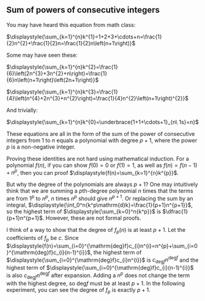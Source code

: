 ## Sum of powers of consecutive integers

You may have heard this equation from math class:

$\displaystyle{\sum_{k=1}^{n}k^{1}=1+2+3+\cdots+n=\frac{1}{2}n^{2}+\frac{1}{2}n=\frac{1}{2}n\left(n+1\right)}$

Some may have seen these:

$\displaystyle{\sum_{k=1}^{n}k^{2}=\frac{1}{6}\left(2n^{3}+3n^{2}+n\right)=\frac{1}{6}n\left(n+1\right)\left(2n+1\right)}$

$\displaystyle{\sum_{k=1}^{n}k^{3}=\frac{1}{4}\left(n^{4}+2n^{3}+n^{2}\right)=\frac{1}{4}n^{2}\left(n+1\right)^{2}}$

And trivially:

$\displaystyle{\sum_{k=1}^{n}k^{0}=\underbrace{1+1+\cdots+1}_{n\ 1s}=n}$

These equations are all in the form of the sum of the power of consecutive integers from $1$ to $n$ equals a polynomial with degree $p+1$, where the power $p$ is a non-negative integer.

Proving these identities are not hard using mathematical induction. For a polynomial $f(n)$, if you can show $f(0)=0$ or $f(1)=1$, as well as $f(n)=f(n-1)+n^p$, then you can proof $\displaystyle{f(n)=\sum_{k=1}^{n}k^{p}}$.

But why the degree of the polynomials are always $p+1$? One may intuitively think that we are summing a $p$th-degree polynomial $n$ times that the terms are from $1^p$ to $n^p$, $n$ times $n^p$ should give $n^{p+1}$. Or replacing the sum by an integral, $\displaystyle{\int_0^n{k^p\mathrm{d}k}=\frac{1}{p+1}n^{p+1}}$, so the highest term of $\displaystyle{\sum_{k=0}^n{k^p}}$ is $\dfrac{1}{p+1}n^{p+1}$. However, these are not formal proofs.

I think of a way to show that the degree of $f_p(n)$ is at least $p+1$. Let the coefficients of $f_p$ be $c$. Since $\displaystyle{f(n)=\sum_{i=0}^{\mathrm{deg}f}c_{i}n^{i}=n^{p}+\sum_{i=0}^{\mathrm{deg}f}c_{i}(n-1)^{i}}$, the highest term of $\displaystyle{\sum_{i=0}^{\mathrm{deg}f}c_{i}n^{i}}$ is $c_{\mathrm{deg}f}n^{\mathrm{deg}f}$ and the highest term of $\displaystyle{\sum_{i=0}^{\mathrm{deg}f}c_{i}(n-1)^{i}}$ is also $c_{\mathrm{deg}f}n^{\mathrm{deg}f}$ after expansion. Adding a $n^p$ does not change the term with the highest degree, so $\mathrm{deg}f$ must be at least $p+1$. In the following experiment, you can see the degree of $f_p$ is exactly $p+1$.
